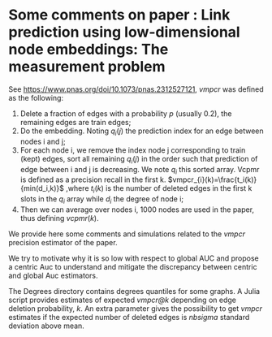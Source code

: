 # Some comments on paper : Link prediction using low-dimensional node embeddings: The measurement problem
See https://www.pnas.org/doi/10.1073/pnas.2312527121, *vmpcr* was defined as the following:
1. Delete a fraction of edges with a probability $p$ (usually 0.2), the remaining edges are train edges;
2. Do the embedding. Noting $q_i(j)$ the prediction index for an edge between nodes i and j;
3. For each node i, we remove the index node j corresponding to train (kept) edges, sort all remaining  $q_i(j)$ in the order such that prediction of edge between i and j is decreasing.  We note $q_i$ this sorted array.
Vcpmr is defined as a precision recall in the first k.
$vmpcr_{i}(k)=\frac{t_i(k)}{min(d_i,k)}$
,where $t_i(k)$ is the number of deleted edges in the first k slots in the $q_i$ array while $d_i$ the degree of node i;
4. Then we can average over nodes i, 1000 nodes are used in the paper, thus defining  $vcpmr(k)$.

We provide here some comments and simulations related to the *vmpcr* precision estimator of the paper.

We try to motivate why it is so low with respect to global AUC and propose a centric Auc to understand and mitigate the discrepancy between centric and global Auc estimators.

The Degrees directory contains degrees quantiles for some graphs. A Julia script provides estimates of expected *vmpcr@k* depending on edge deletion probability, $k$. An extra parameter gives the possibility to get *vmpcr* estimates if the expected number of deleted edges is *nbsigma* standard deviation above mean.  
